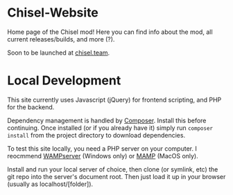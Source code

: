 # Chisel-Website

Home page of the Chisel mod! Here you can find info about the mod, all current releases/builds, and more (?).

Soon to be launched at [chisel.team](http://chisel.team).

# Local Development

This site currently uses Javascript (jQuery) for frontend scripting, and PHP for the backend.

Dependency management is handled by [Composer](https://getcomposer.org/). Install this before continuing. Once installed (or if you already have it) simply run `composer install` from the project directory to download dependencies.

To test this site locally, you need a PHP server on your computer. I reocmmend [WAMPserver](http://www.wampserver.com/en/) (Windows only) or [MAMP](https://www.mamp.info/en/) (MacOS only).

Install and run your local server of choice, then clone (or symlink, etc) the git repo into the server's document root. Then just load it up in your browser (usually as localhost/[folder]).
